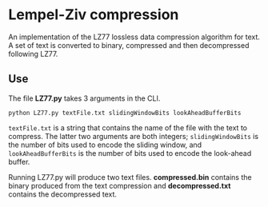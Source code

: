 # Lempel-Ziv compression

An implementation of the LZ77 lossless data compression algorithm for text. A set of text is converted to binary, compressed and then decompressed following LZ77. 

## Use

The file **LZ77.py** takes 3 arguments in the CLI. 

    python LZ77.py textFile.txt slidingWindowBits lookAheadBufferBits

`textFile.txt` is a string that contains the name of the file with the text to compress. The latter two arguments are both integers; `slidingWindowBits` is the number of bits used to encode the sliding window, and `lookAheadBufferBits` is the number of bits used to encode the look-ahead buffer.

Running LZ77.py will produce two text files. **compressed.bin** contains the binary produced from the text compression and **decompressed.txt** contains the decompressed text.